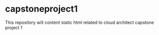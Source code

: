 # capstoneproject1
This repository will content static html related to cloud architect capstone project 1 
